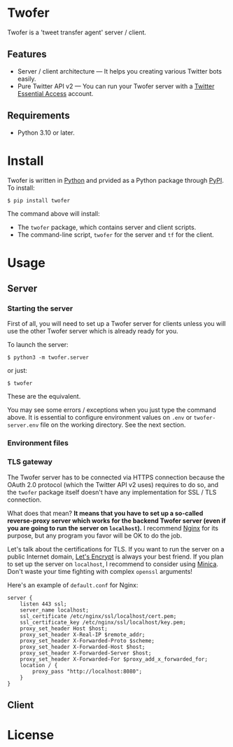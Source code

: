# Twofer

Twofer is a 'tweet transfer agent' server / client.

## Features

- Server / client architecture &mdash; It helps you creating various Twitter bots easily.
- Pure Twitter API v2 &mdash; You can run your Twofer server with a [Twitter Essential Access](https://developer.twitter.com/en/docs/twitter-api/getting-started/about-twitter-api) account.

## Requirements

- Python 3.10 or later.

# Install

Twofer is written in [Python](https://www.python.org) and prvided as a Python package through [PyPI](https://pypi.org). To install:

    $ pip install twofer

The command above will install:

- The `twofer` package, which contains server and client scripts.
- The command-line script, `twofer` for the server and `tf` for the client.


# Usage

## Server

### Starting the server

First of all, you will need to set up a Twofer server for clients unless you will use the other Twofer server which is already ready for you.

To launch the server:

    $ python3 -m twofer.server

or just:

    $ twofer

These are the equivalent.

You may see some errors / exceptions when you just type the command above. It is essential to configure environment values on `.env` or `twofer-server.env` file on the working directory. See the next section.


### Environment files




### TLS gateway

The Twofer server has to be connected via HTTPS connection because the OAuth 2.0 protocol (which the Twitter API v2 uses) requires to do so, and the `twofer` package itself doesn't have any implementation for SSL / TLS connection.

What does that mean? **It means that you have to set up a so-called reverse-proxy server which works for the backend Twofer server (even if you are going to run the server on `localhost`).** I recommend [Nginx](https://nginx.org) for its purpose, but any program you favor will be OK to do the job.

Let's talk about the certifications for TLS. If you want to run the server on a public Internet domain, [Let's Encrypt](https://letsencrypt.org) is always your best friend. If you plan to set up the server on `localhost`, I recommend to consider using [Minica](https://github.com/jsha/minica). Don't waste your time fighting with complex `openssl` arguments!

Here's an example of `default.conf` for Nginx:

    server {
        listen 443 ssl;
        server_name localhost;
        ssl_certificate /etc/nginx/ssl/localhost/cert.pem;
        ssl_certificate_key /etc/nginx/ssl/localhost/key.pem;
        proxy_set_header Host $host;
        proxy_set_header X-Real-IP $remote_addr;
        proxy_set_header X-Forwarded-Proto $scheme;
        proxy_set_header X-Forwarded-Host $host;
        proxy_set_header X-Forwarded-Server $host;
        proxy_set_header X-Forwarded-For $proxy_add_x_forwarded_for;
        location / {
            proxy_pass "http://localhost:8080";
        }
    }


## Client

# License
